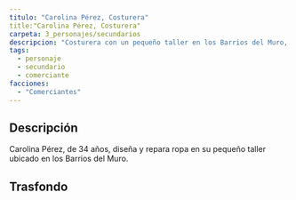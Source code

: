 ```yaml
---
titulo: "Carolina Pérez, Costurera"
title:"Carolina Pérez, Costurera"
carpeta: 3_personajes/secundarios
descripcion: "Costurera con un pequeño taller en los Barrios del Muro, que descubre un diario crucial sobre el culto de 'El Soñador'."
tags:
  - personaje
  - secundario
  - comerciante
facciones:
  - "Comerciantes"
---
```


## Descripción

Carolina Pérez, de 34 años, diseña y repara ropa en su pequeño taller ubicado en los Barrios del Muro.

## Trasfondo

